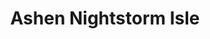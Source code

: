 ---
title: Ashen Nightstorm Isle
layout: projectpage
group: professional

urlsafetitle: Ashen
image: images/ashen.png
description: Set in a sprawling open world, Ashen is a tight, 3rd person, skill-based action RPG about guiding your wanderer through a newly lit world. I worked on gameplay bug fixes in Ashen & Ashen Nightstorm Isle. 
source:
exe:

datemade: 2019 - 2020
platform: PC
engine: Unreal
teamsize: --
duration: --
---